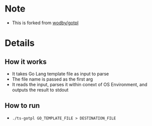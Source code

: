# Note

* This is forked from [wodby/gotpl](https://github.com/wodby/gotpl.git)

# Details

## How it works

* It takes Go Lang template file as input to parse
* The file name is passed as the first arg
* It reads the input, parses it within conext of OS Environment, and outputs the result to stdout

## How to run

* `./ts-gotpl GO_TEMPLATE_FILE > DESTINATION_FILE`
